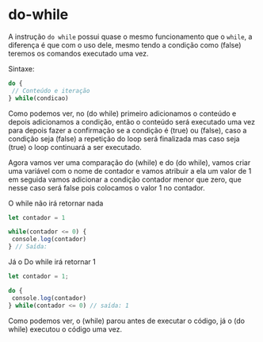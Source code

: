# do-while

A instrução `do while` possui quase o mesmo funcionamento que o `while`, a diferença é que com o uso dele, mesmo tendo a condição como (false) teremos os comandos executado uma vez.

Sintaxe:

```js
do {
 // Conteúdo e iteração
} while(condicao)
```

Como podemos ver, no (do while) primeiro adicionamos o conteúdo e depois adicionamos a condição, então o conteúdo será executado uma vez para depois fazer a confirmação se a condição é (true) ou (false), caso a condição seja (false) a repetição do loop será finalizada  mas caso seja (true) o loop continuará a ser executado.

Agora vamos ver uma comparação do (while) e do (do while), vamos criar uma variável com o nome de contador e vamos atribuir a ela um valor de 1 em seguida vamos adicionar a condição contador menor que zero, que nesse caso será false pois colocamos o valor 1 no contador.

O while não irá retornar nada

```js
let contador = 1

while(contador <= 0) {
 console.log(contador)
} // Saída: 
```

Já o Do while irá retornar 1

```js
let contador = 1;

do {
 console.log(contador)
} while(contador <= 0) // saída: 1
```

Como podemos ver, o (while) parou antes de executar o código, já o (do while) executou o código uma vez.
